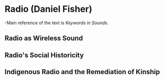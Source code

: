 # Radio (Daniel Fisher)

-Main reference of the text is *Keywords in Sounds*.





## Radio as Wireless Sound 






## Radio's Social Historicity





## Indigenous Radio and the Remediation of Kinship
